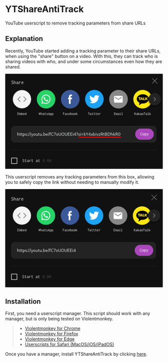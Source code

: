 # YTShareAntiTrack
YouTube userscript to remove tracking parameters from share URLs

## Explanation

Recently, YouTube started adding a tracking parameter to their share URLs, when using the "share" button on a video. With this, they can track who is sharing videos with who, and under some circumstances even how they are shared.

![Example](./example_bad.png)

This userscript removes any tracking parameters from this box, allowing you to safely copy the link without needing to manually modify it.

![Example](./example_good.png)

## Installation

First, you need a userscript manager. This script should work with any manager, but is only being tested on Violentmonkey.

> - [Violentmonkey for Chrome](https://chrome.google.com/webstore/detail/violentmonkey/jinjaccalgkegednnccohejagnlnfdag)<br>
> - [Violentmonkey for Firefox](https://addons.mozilla.org/firefox/addon/violentmonkey/)<br>
> - [Violentmonkey for Edge](https://microsoftedge.microsoft.com/addons/detail/eeagobfjdenkkddmbclomhiblgggliao)<br>
> - [Userscripts for Safari (MacOS/iOS/iPadOS)](https://apps.apple.com/us/app/userscripts/id1463298887)<br>

Once you have a manager, install YTShareAntiTrack by clicking [here](https://github.com/Xenorio/YTShareAntiTrack/raw/main/YTShareAntiTrack.user.js).
